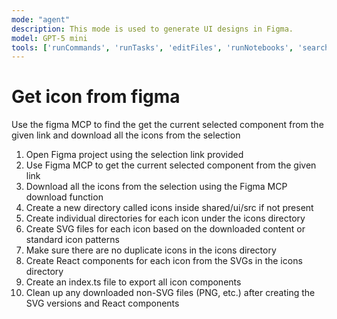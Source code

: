 ```yaml
---
mode: "agent"
description: This mode is used to generate UI designs in Figma.
model: GPT-5 mini
tools: ['runCommands', 'runTasks', 'editFiles', 'runNotebooks', 'search', 'new', 'extensions', 'codebase', 'usages', 'vscodeAPI', 'problems', 'changes', 'testFailure', 'openSimpleBrowser', 'fetch', 'findTestFiles', 'searchResults', 'githubRepo', 'todos', 'runTests', 'filesystem', 'memory', 'sequentialthinking', 'figma', 'playwright']
---
```


# Get icon from figma

Use the figma MCP to find the get the current selected component from the given link and download all the icons from the selection

1. Open Figma project using the selection link provided
2. Use Figma MCP to get the current selected component from the given link
3. Download all the icons from the selection using the Figma MCP download function
4. Create a new directory called icons inside shared/ui/src if not present
5. Create individual directories for each icon under the icons directory
6. Create SVG files for each icon based on the downloaded content or standard icon patterns
7. Make sure there are no duplicate icons in the icons directory
8. Create React components for each icon from the SVGs in the icons directory
9. Create an index.ts file to export all icon components
10. Clean up any downloaded non-SVG files (PNG, etc.) after creating the SVG versions and React components
